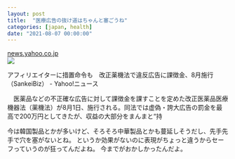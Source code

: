 ```yaml
---
layout: post
title:  "医療広告の抜け道はちゃんと塞ごうね"
categories: [japan, health]
date: "2021-08-07 00:00:00"
---
```



<div class="card">
  <a href="https://news.yahoo.co.jp/articles/9ac52bf24339284f4fb0de43af8d128f18b5ef08"></a>
  <div class="card__header">
    <a href="https://news.yahoo.co.jp/articles/9ac52bf24339284f4fb0de43af8d128f18b5ef08">news.yahoo.co.jp</a>
  </div>
  <div class="card__image">
    <img src="https://amd-pctr.c.yimg.jp/r/iwiz-amd/20210731-00000500-fsi-000-1-view.jpg">
  </div>
  <div class="card__title">
    <p>アフィリエイターに措置命令も　改正薬機法で違反広告に課徴金、8月施行（SankeiBiz） - Yahoo!ニュース</p>
  </div>
  <div class="card__description">
    <p>　医薬品などの不正確な広告に対して課徴金を課すことを定めた改正医薬品医療機器法（薬機法）が8月1日、施行される。同法では虚偽・誇大広告の罰金を最高で200万円としてきたが、収益の大部分をまんまと“持</p>
  </div>
</div>


今は韓国製品とかが多いけど、そろそろ中華製品とかも蔓延しそうだし、先手先手で穴を塞がないとね。
というか効果がないのに表現がちょっと違うからセーフっていうのが狂ってんだよね。
今までがおかしかったんだよ。

